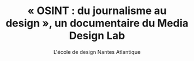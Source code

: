 ---
layout: post
title: "« OSINT : du journalisme au design », un documentaire du Media Design Lab"
link: "https://youtu.be/hqlGwWyuPZQ?si=KC0joBXXAwAAEjJ_"
author: "L'école de design Nantes Atlantique"
published_date: "21/10/2024"
description: "L'enquête journalistique se définit par un travail de terrain et une récolte d'information en situation. L'introduction des technologies numériques ces dernières décennies a amené une évolution des méthodes liées à l'investigation. Ainsi, de nombreux journalistes à travers le monde développent depuis les années 2000 une pratique appelée OSINT pour « Open Source INTelligence » qui permet désormais de documenter le réel autrement. Le design joue aujourd'hui un rôle central dans la mise en œuvre de ces nouvelles pratiques d'enquête."
language: "fr"
categories: 
   - Liens
tags: "journalisme presse documentaire design vidéos"
og-tags: "journalisme presse documentaire design vidéos"
permalink: /:categories/:year/:month/:day/:title/
---